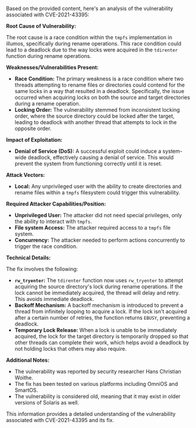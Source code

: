Based on the provided content, here's an analysis of the vulnerability associated with CVE-2021-43395:

**Root Cause of Vulnerability:**

The root cause is a race condition within the `tmpfs` implementation in illumos, specifically during rename operations. This race condition could lead to a deadlock due to the way locks were acquired in the `tdirenter` function during rename operations.

**Weaknesses/Vulnerabilities Present:**

- **Race Condition:** The primary weakness is a race condition where two threads attempting to rename files or directories could contend for the same locks in a way that resulted in a deadlock. Specifically, the issue occurred when acquiring locks on both the source and target directories during a rename operation.
- **Locking Order:** The vulnerability stemmed from inconsistent locking order, where the source directory could be locked after the target, leading to deadlock with another thread that attempts to lock in the opposite order.

**Impact of Exploitation:**

- **Denial of Service (DoS):** A successful exploit could induce a system-wide deadlock, effectively causing a denial of service. This would prevent the system from functioning correctly until it is reset.

**Attack Vectors:**

- **Local:** Any unprivileged user with the ability to create directories and rename files within a `tmpfs` filesystem could trigger this vulnerability.

**Required Attacker Capabilities/Position:**

- **Unprivileged User:**  The attacker did not need special privileges, only the ability to interact with `tmpfs`.
- **File system Access:** The attacker required access to a `tmpfs` file system.
- **Concurrency:** The attacker needed to perform actions concurrently to trigger the race condition.

**Technical Details:**

The fix involves the following:

- **`rw_tryenter`:**  The `tdirenter` function now uses `rw_tryenter` to attempt acquiring the source directory's lock during rename operations. If the lock cannot be immediately acquired, the thread will delay and retry. This avoids immediate deadlock.
- **Backoff Mechanism:** A backoff mechanism is introduced to prevent a thread from infinitely looping to acquire a lock. If the lock isn't acquired after a certain number of retries, the function returns `EBUSY`, preventing a deadlock.
- **Temporary Lock Release:** When a lock is unable to be immediately acquired, the lock for the target directory is temporarily dropped so that other threads can complete their work, which helps avoid a deadlock by not holding locks that others may also require.

**Additional Notes:**

- The vulnerability was reported by security researcher Hans Christian Woithe.
- The fix has been tested on various platforms including OmniOS and SmartOS.
- The vulnerability is considered old, meaning that it may exist in older versions of Solaris as well.

This information provides a detailed understanding of the vulnerability associated with CVE-2021-43395 and its fix.